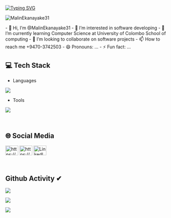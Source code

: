 [![Typing SVG](https://readme-typing-svg.herokuapp.com?size=32&vCenter=true&width=760&lines=Hi+%F0%9F%91%8B%2C+I'm+Malin+Ashmitha+Ekanayake;From+Matara,+Sri+Lanka.;(UG)+University+Of+Colombo+School+Of+Computing)](https://git.io/typing-svg)

<p align="left"> <img src="https://komarev.com/ghpvc/?username=MalinEkanayake31&label=Profile%20views&color=0e75b6&style=flat" alt="MalinEkanayake31" /> </p>
- 👋 Hi, I’m @MalinEkanayake31
- 👀 I’m interested in software developing
- 🌱 I’m currently learning Computer Science at University of Colombo School of computing
- 💞️ I’m looking to collaborate on software projects
- 📫 How to reach me +9470-3742503
- 😄 Pronouns: ...
- ⚡ Fun fact: ...

## 💻 Tech Stack
- Languages
<p align="left">
  <a href="https://skillicons.dev">
    <img src="https://skillicons.dev/icons?i=c,cpp,html,css,java,mysql,dart,flutter,py,linux,scala" />
  </a>
</p>

- Tools
<p align="left">
  <a href="https://skillicons.dev">
    <img src="https://skillicons.dev/icons?i=git,powershell,arduino,autocad,figma,linux,idea,ps,au,pr,vscode,androidstudio,eclipse,postman,selenium,docker,discord,qt,r,visualstudio,wordpress" />
  </a>
</p>
<br/>

## 🌐 Social Media
<p align="left">
<a href="https://www.facebook.com/profile.php?id=100078713924040&mibextid=2JQ9oc" target="blank"><img align="center" src="https://raw.githubusercontent.com/rahuldkjain/github-profile-readme-generator/master/src/images/icons/Social/facebook.svg" alt="https://www.facebook.com/profile.php?id=100078713924040&mibextid=2JQ9oc" height="30" width="40" /></a>
<a href="https://www.instagram.com/malin_eke_31/==" target="blank"><img align="center" src="https://raw.githubusercontent.com/rahuldkjain/github-profile-readme-generator/master/src/images/icons/Social/instagram.svg" alt="https://www.instagram.com/malin_eke_31/==" height="30" width="40" /></a>
<a href="https://www.linkedin.com/in/malin-ekanayake-92a86b26b" target="_blank"><img align="center" src="https://raw.githubusercontent.com/rahuldkjain/github-profile-readme-generator/master/src/images/icons/Social/linked-in-alt.svg" alt="LinkedIn" height="30" width="40" /></a>
</p>
<br/>

## Github Activity ✔
![](https://github-profile-summary-cards.vercel.app/api/cards/profile-details?username=MalinEkanayake31&theme=monokai)

![](https://github-profile-summary-cards.vercel.app/api/cards/stats?username=MalinEkanayake31&theme=monokai)

[![](https://github-readme-streak-stats.herokuapp.com?user=MalinEkanayake31&theme=soft-green)](https://git.io/streak-stats)
<!---
MalinEkanayake31/MalinEkanayake31 is a ✨ special ✨ repository because its `README.md` (this file) appears on your GitHub profile.
You can click the Preview link to take a look at your changes.
--->
